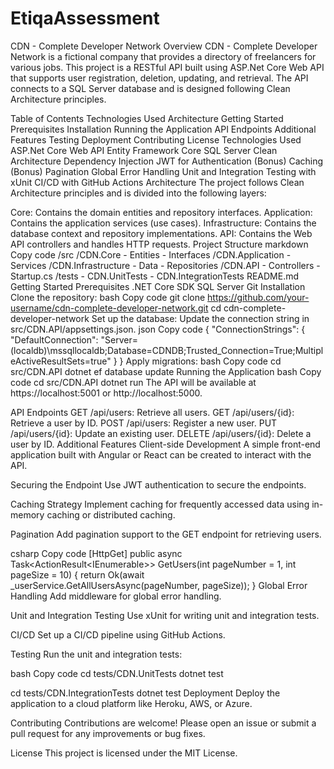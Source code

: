 # EtiqaAssessment
 
CDN - Complete Developer Network
Overview
CDN - Complete Developer Network is a fictional company that provides a directory of freelancers for various jobs. This project is a RESTful API built using ASP.Net Core Web API that supports user registration, deletion, updating, and retrieval. The API connects to a SQL Server database and is designed following Clean Architecture principles.

Table of Contents
Technologies Used
Architecture
Getting Started
Prerequisites
Installation
Running the Application
API Endpoints
Additional Features
Testing
Deployment
Contributing
License
Technologies Used
ASP.Net Core Web API
Entity Framework Core
SQL Server
Clean Architecture
Dependency Injection
JWT for Authentication (Bonus)
Caching (Bonus)
Pagination
Global Error Handling
Unit and Integration Testing with xUnit
CI/CD with GitHub Actions
Architecture
The project follows Clean Architecture principles and is divided into the following layers:

Core: Contains the domain entities and repository interfaces.
Application: Contains the application services (use cases).
Infrastructure: Contains the database context and repository implementations.
API: Contains the Web API controllers and handles HTTP requests.
Project Structure
markdown
Copy code
/src
  /CDN.Core
    - Entities
    - Interfaces
  /CDN.Application
    - Services
  /CDN.Infrastructure
    - Data
    - Repositories
  /CDN.API
    - Controllers
    - Startup.cs
  /tests
    - CDN.UnitTests
    - CDN.IntegrationTests
README.md
Getting Started
Prerequisites
.NET Core SDK
SQL Server
Git
Installation
Clone the repository:
bash
Copy code
git clone https://github.com/your-username/cdn-complete-developer-network.git
cd cdn-complete-developer-network
Set up the database:
Update the connection string in src/CDN.API/appsettings.json.
json
Copy code
{
  "ConnectionStrings": {
    "DefaultConnection": "Server=(localdb)\\mssqllocaldb;Database=CDNDB;Trusted_Connection=True;MultipleActiveResultSets=true"
  }
}
Apply migrations:
bash
Copy code
cd src/CDN.API
dotnet ef database update
Running the Application
bash
Copy code
cd src/CDN.API
dotnet run
The API will be available at https://localhost:5001 or http://localhost:5000.

API Endpoints
GET /api/users: Retrieve all users.
GET /api/users/{id}: Retrieve a user by ID.
POST /api/users: Register a new user.
PUT /api/users/{id}: Update an existing user.
DELETE /api/users/{id}: Delete a user by ID.
Additional Features
Client-side Development
A simple front-end application built with Angular or React can be created to interact with the API.

Securing the Endpoint
Use JWT authentication to secure the endpoints.

Caching Strategy
Implement caching for frequently accessed data using in-memory caching or distributed caching.

Pagination
Add pagination support to the GET endpoint for retrieving users.

csharp
Copy code
[HttpGet]
public async Task<ActionResult<IEnumerable<User>>> GetUsers(int pageNumber = 1, int pageSize = 10)
{
    return Ok(await _userService.GetAllUsersAsync(pageNumber, pageSize));
}
Global Error Handling
Add middleware for global error handling.

Unit and Integration Testing
Use xUnit for writing unit and integration tests.

CI/CD
Set up a CI/CD pipeline using GitHub Actions.

Testing
Run the unit and integration tests:

bash
Copy code
cd tests/CDN.UnitTests
dotnet test

cd tests/CDN.IntegrationTests
dotnet test
Deployment
Deploy the application to a cloud platform like Heroku, AWS, or Azure.

Contributing
Contributions are welcome! Please open an issue or submit a pull request for any improvements or bug fixes.

License
This project is licensed under the MIT License.
